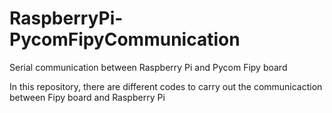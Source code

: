 # RaspberryPi-PycomFipyCommunication
Serial communication between Raspberry Pi and Pycom Fipy board

In this repository, there are different codes to carry out the communicaction between Fipy board and Raspberry Pi
